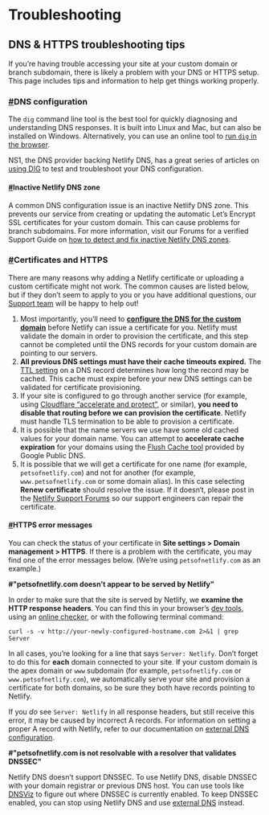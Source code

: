# Troubleshooting

## DNS & HTTPS troubleshooting tips

If you’re having trouble accessing your site at your custom domain or branch subdomain, there is likely a problem with your DNS or HTTPS setup. This page includes tips and information to help get things working properly.

### [\#](https://docs.netlify.com/domains-https/troubleshooting-tips/#dns-configuration)DNS configuration <a id="dns-configuration"></a>

The `dig` command line tool is the best tool for quickly diagnosing and understanding DNS responses. It is built into Linux and Mac, but can also be installed on Windows. Alternatively, you can use an online tool to [run `dig` in the browser](https://toolbox.googleapps.com/apps/dig/).

NS1, the DNS provider backing Netlify DNS, has a great series of articles on [using DIG](https://ns1.com/articles/decoding-dig-output) to test and troubleshoot your DNS configuration.

#### [\#](https://docs.netlify.com/domains-https/troubleshooting-tips/#inactive-netlify-dns-zone)Inactive Netlify DNS zone <a id="inactive-netlify-dns-zone"></a>

A common DNS configuration issue is an inactive Netlify DNS zone. This prevents our service from creating or updating the automatic Let’s Encrypt SSL certificates for your custom domain. This can cause problems for branch subdomains. For more information, visit our Forums for a verified Support Guide on [how to detect and fix inactive Netlify DNS zones](https://answers.netlify.com/t/support-guide-how-to-detect-and-fix-inactive-netlify-dns-zones/21742).

### [\#](https://docs.netlify.com/domains-https/troubleshooting-tips/#certificates-and-https)Certificates and HTTPS <a id="certificates-and-https"></a>

There are many reasons why adding a Netlify certificate or uploading a custom certificate might not work. The common causes are listed below, but if they don’t seem to apply to you or you have additional questions, our [Support team](https://www.netlify.com/support) will be happy to help out!

1. Most importantly, you’ll need to [**configure the DNS for the custom domain**](https://docs.netlify.com/domains-https/custom-domains/) before Netlify can issue a certificate for you. Netlify must validate the domain in order to provision the certificate, and this step cannot be completed until the DNS records for your custom domain are pointing to our servers.
2. **All previous DNS settings must have their cache timeouts expired.** The [TTL setting](https://www.dnsknowledge.com/whatis/time-to-live-ttl/) on a DNS record determines how long the record may be cached. This cache must expire before your new DNS settings can be validated for certificate provisioning.
3. If your site is configured to go through another service \(for example, using [Cloudflare “accelerate and protect”](https://answers.netlify.com/t/common-issue-why-isn-t-my-ssl-certificate-provisioning-automatically-with-cloudflare-netlify-are-there-other-problems-with-using-cloudflare-in-front-of-netlify/138), or similar\), **you need to disable that routing before we can provision the certificate**. Netlify must handle TLS termination to be able to provision a certificate.
4. It is possible that the name servers we use have some old cached values for your domain name. You can attempt to **accelerate cache expiration** for your domains using the [Flush Cache tool](https://developers.google.com/speed/public-dns/cache) provided by Google Public DNS.
5. It is possible that we will get a certificate for one name \(for example, `petsofnetlify.com`\) and not for another \(for example, `www.petsofnetlify.com` or some domain alias\). In this case selecting **Renew certificate** should resolve the issue. If it doesn‘t, please post in the [Netlify Support Forums](https://answers.netlify.com/categories) so our support engineers can repair the certificate.

#### [\#](https://docs.netlify.com/domains-https/troubleshooting-tips/#https-error-messages)HTTPS error messages <a id="https-error-messages"></a>

You can check the status of your certificate in **Site settings &gt; Domain management &gt; HTTPS**. If there is a problem with the certificate, you may find one of the error messages below. \(We’re using `petsofnetlify.com` as an example.\)

**\#"petsofnetlify.com doesn’t appear to be served by Netlify"**

In order to make sure that the site is served by Netlify, we **examine the HTTP response headers**. You can find this in your browser’s [dev tools](https://developers.google.com/web/tools/chrome-devtools/network-performance/reference#headers), using an [online checker](https://httpstatus.io/), or with the following terminal command:

```text
curl -s -v http://your-newly-configured-hostname.com 2>&1 | grep Server
```

In all cases, you’re looking for a line that says `Server: Netlify`. Don’t forget to do this for **each** domain connected to your site. If your custom domain is the apex domain or `www` subdomain \(for example, `petsofnetlify.com` or `www.petsofnetlify.com`\), we automatically serve your site and provision a certificate for both domains, so be sure they both have records pointing to Netlify.

If you _do_ see `Server: Netlify` in all response headers, but still receive this error, it may be caused by incorrect A records. For information on setting a proper A record with Netlify, refer to our documentation on [external DNS configuration](https://docs.netlify.com/domains-https/custom-domains/configure-external-dns/).

**\#"petsofnetlify.com is not resolvable with a resolver that validates DNSSEC"**

Netlify DNS doesn’t support DNSSEC. To use Netlify DNS, disable DNSSEC with your domain registrar or previous DNS host. You can use tools like [DNSViz](http://dnsviz.net/) to figure out where DNSSEC is currently enabled. To keep DNSSEC enabled, you can stop using Netlify DNS and use [external DNS](https://docs.netlify.com/domains-https/custom-domains/configure-external-dns/) instead.
